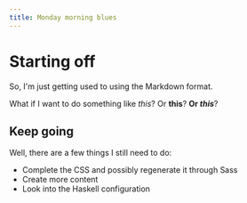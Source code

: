 ```yaml
---
title: Monday morning blues
---
```


# Starting off

So, I'm just getting used to using the Markdown format.

What if I want to do something like *this*? Or **this**? **Or _this_**?

## Keep going

Well, there are a few things I still need to do:
* Complete the CSS and possibly regenerate it through Sass
* Create more content
* Look into the Haskell configuration